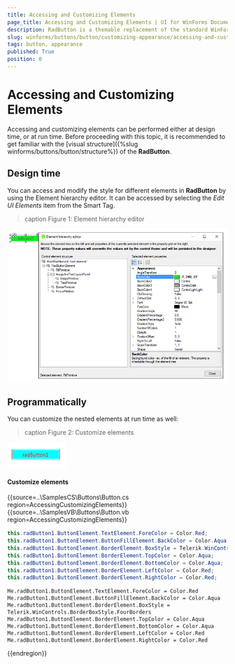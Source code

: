 ```yaml
---
title: Accessing and Customizing Elements
page_title: Accessing and Customizing Elements | UI for WinForms Documentation
description: RadButton is a themable replacement of the standard WinForms Button. It can be clicked by using the mouse, Enter key, or Spacebar, if the button has focus.
slug: winforms/buttons/button/customizing-appearance/accessing-and-customizing-elements 
tags: button, appearance
published: True
position: 0 
---
```


# Accessing and Customizing Elements
 
Accessing and customizing elements can be performed either at design time, or at run time. Before proceeding with this topic, it is recommended to get familiar with the [visual structure]({%slug winforms/buttons/button/structure%}) of the __RadButton__.
      

## Design time

You can access and modify the style for different elements in __RadButton__ by using the Element hierarchy editor. It can be accessed by selecting the *Edit UI Elements* item from the Smart Tag.

>caption Figure 1: Element hierarchy editor

![button-customizing-appearance-accessing-and-customizing-elements 001](images/button-customizing-appearance-accessing-and-customizing-elements001.png)

## Programmatically

You can customize the nested elements at run time as well:
>caption Figure 2: Customize elements

![button-customizing-appearance-accessing-and-customizing-elements 002](images/button-customizing-appearance-accessing-and-customizing-elements002.png)

#### Customize elements 

{{source=..\SamplesCS\Buttons\Button.cs region=AccessingCustomizingElements}} 
{{source=..\SamplesVB\Buttons\Button.vb region=AccessingCustomizingElements}} 

````C#
this.radButton1.ButtonElement.TextElement.ForeColor = Color.Red;
this.radButton1.ButtonElement.ButtonFillElement.BackColor = Color.Aqua;
this.radButton1.ButtonElement.BorderElement.BoxStyle = Telerik.WinControls.BorderBoxStyle.FourBorders;
this.radButton1.ButtonElement.BorderElement.TopColor = Color.Aqua;
this.radButton1.ButtonElement.BorderElement.BottomColor = Color.Aqua;
this.radButton1.ButtonElement.BorderElement.LeftColor = Color.Red;
this.radButton1.ButtonElement.BorderElement.RightColor = Color.Red;

````
````VB.NET
Me.radButton1.ButtonElement.TextElement.ForeColor = Color.Red
Me.radButton1.ButtonElement.ButtonFillElement.BackColor = Color.Aqua
Me.radButton1.ButtonElement.BorderElement.BoxStyle = Telerik.WinControls.BorderBoxStyle.FourBorders
Me.radButton1.ButtonElement.BorderElement.TopColor = Color.Aqua
Me.radButton1.ButtonElement.BorderElement.BottomColor = Color.Aqua
Me.radButton1.ButtonElement.BorderElement.LeftColor = Color.Red
Me.radButton1.ButtonElement.BorderElement.RightColor = Color.Red

````

{{endregion}} 